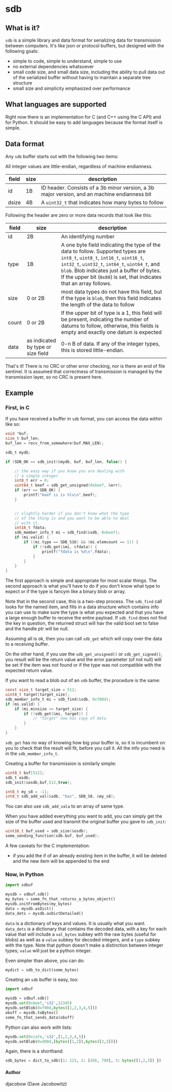 # sdb

## What is it?

`sdb` is a simple library and data format for serializing data for transmission between computers. It's like json or protocol buffers, but designed with the following goals:

- simple to code, simple to understand, simple to use
- no external dependencies whatsoever
- small code size, and small data size, including the ability to pull data out of the serialized buffer without having to maintain a separate tree structure
- small size and simplicity emphasized over performance

## What languages are supported

Right now there is an implementation for C (and C++ using the C API) and for Python. It should be easy to add languages because the format itself is simple.

## Data format

Any `sdb` buffer starts out with the following two items:

All integer values are little-endian, regardless of machine endianness.

|field|size|description|
|---|---|---|
|id|1B|ID header. Consists of a 3b minor version, a 3b major version, and an machine endianness bit|
|dsize|4B|A `uint32_t` that indicates how many bytes to follow|

Following the header are zero or more data records that look like this:

|field|size|description|
|---|---|---|
|id |2B |An identifying number |
|type |1B |A one byte field indicating the type of the data to follow. Supported types are `int8_t`, `uint8_t`, `int16_t`, `uint16_t`, `int32_t`, `uint32_t`, `int64_t`, `uint64_t`, and `blob`. Blob indicates just a buffer of bytes. If the upper bit (`0x80`) is set, that indicates that an array follows. |
|size |0 or 2B |most data types do not have this field, but if the type is `blob`, then this field indicates the length of the data to follow |
|count|0 or 2B |If the upper bit of type is a 1, this field will be present, indicating the number of datums to follow, otherwise, this fields is empty and exactly one datum is expected |
|data |as indicated by type or size field |0-n B of data. If any of the integer types, this is stored little-endian. |


That's it! There is no CRC or other error checking, nor is there an end of file sentinel. It is assumed that correctness of transmission is managed by the transmission layer, so no CRC is present here.

## Example

### First, in C

If you have received a buffer in `sdb` format, you can access the data within like so:
```C
void *buf;
size_t buf_len;
buf_len = recv_from_somewhere(buf,MAX_LEN);

sdb_t mydb;

if (SDB_OK == sdb_init(&mydb, buf, buf_len, false)) {

    // the easy way if you know you are dealing with
    // a simple integer
    int8_t err = 0;
    uint64_t beef = sdb_get_unsigned(0xbeef, &err);
    if (err == SDB_OK) {
        printf("beef is is %lu\n",beef);
    }


    // slightly harder if you don't know what the type
    // of the thing is and you want to be able to deal
    // with it.
    int16_t fdata;
    sdb_member_info_t mi = sdb_find(&sdb, 0xbeef);
    if (mi.valid) {
        if ((mi.type == SDB_S16) && (mi.elemcount == 1)) {
            if (!sdb_get(&mi, &fdata)) {
                printf("fdata is %d\n",fdata);
            }
        }
    }
}
 ```

The first approach is simple and appropriate for most scalar things.
The second approach is what you'll have to do if you don't know what
type to expect or if the type is fancym like a binary blob or array.

Note that in the second case, this is a two-step process. The `sdb_find` call 
looks for the named item, and fills in a data structure which contains info you
can use to make sure the type is what you expected and that you have a
large enough buffer to receive the entire payload. If `sdb_find` does not
find the key in question, the returned struct will hav the valid bool
set to false and the handle ptr will be null.

Assuming all is ok, then you can call `sdb_get` which will copy over the data
to a receiving buffer.

On the other hand, if you use the `sdb_get_unsigned()` or `sdb_get_signed()`,
you result will be the return value and the error parameter (of not null)
will be set if the item was not found or if the type was not compatible with
the expected return value.

If you want to read a blob out of an `sdb` buffer, the procedure is the same:
```C
const size_t target_size = 512;
uint8_t target[target_size];
sdb_member_info_t mi = sdb_find(&sdb, 0xf00d);
if (mi.valid) {
    if (mi.minsize <= target_size) {
        if (!sdb_get(&mi, target)) {
            // "target" now has copy of data
        }
    }
}
```

`sdb_get` has no way of knowing how big your buffer is, so it is incumbent
on you to check that the result will fit, before you call it. All the info
you need is in the `sdb_member_info_t`.

Creating a buffer for transmission is similarly simple:
```C
uint8_t buf[512];
sdb_t osdb;
sdb_init(&osdb,buf,512,true);

int8_t my_s8 = -11;
int8_t sdb_add_val(&sdb, "baz", SDB_S8, &my_s8);
```

You can also use `sdb_add_vala` to an array of same type.

When you have added everything you want to add, you can simply get the size of
the buffer used and transmit the original buffer you gave to `sdb_init`:

```C
uint16_t buf_used = sdb_size(&osdb);
some_sending_function(sdb.buf, buf_used);
```

A few caveats for the C implementation:
- if you add the if of an already existing item in the buffer, it will be deleted and the
  new item will be appended to the end


### Now, in Python

```Python
import sdbuf

mysdb = sdbuf.sdb()
my_bytes = some_fn_that_returns_a_bytes_object()
mysdb.initFromBytes(my_bytes)
data = mysdb.asDict()
data_dets = mysdb.asDictDetailed()
```
`data` is a dictionary of keys and values. It is usually what you want.
`data_dets` is a dictionary that contains the decoded data, with a key for each value that will include a `val_bytes` subkey with the raw bytes (useful for blobs) as well as a `value` subkey for decoded integers, and a `type` subkey with the type. Note that python doesn't make a distinction between integer types; `value` will just be a python integer.

Even simpler than above, you can do:

```python
mydict = sdb_to_dict(some_bytes)
```

Creating an `sdb` buffer is easy, too:

```Python
import sdbuf

mysdb = sdbuf.sdb()
mysdb.set(0xbeef,'s32',12345)
mysdb.setBlob(0xf00d,bytes([1,2,3,4,5]))
obuff = mysdb.toBytes()
some_fn_that_sends_data(obuff)
```

Python can also work with lists:
```Python
mysdb.set(0xcafe,'s32',[1,2,3,4,5])
mysdb.setBlob(0xd00d,[bytes([1,2]),bytes([2,3])])
```

Again, there is a shorthand:
```python
sdb_bytes = dict_to_sdb({1: 123, 2: [456, 789], 3: bytes([1,2,3]) })
```

#### Author
djacobow (Dave Jacobowitz)

